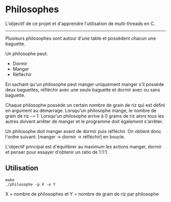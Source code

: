 Philosophes
===========

L'objectif de ce projet et d'apprendre l'utilisation de multi-threads en C.

---

Plusieurs philosophes sont autour d'une table et possèdent chacun une baguette. 

Un philosophe peut: 
- Dormir
- Manger								
- Réfléchir
										
En sachant qu'un philosophe peut manger uniquement manger s'il possède deux baguettes, réfléchir avec une seule baguette et dormir avec ou sans baguette.

Chaque philosophe possède un certain nombre de grain de riz qui est défini en argument au démarrage. Lorsqu'un philosophe mange, le nombre de grain de riz -= 1. Lorsqu'un philosophe arrive à 0 grains de riz alors tous les autres doivent arrêter de manger et le programme doit également s'arrêter.

Un philosophe doit manger avant de dormir puis réfléchir. 
On obtient donc l'ordre suivant: [manger -> dormir -> réfléchir] en boucle.

L'objectif principal est d'équilibrer au maximum les actions manger, dormir et penser pour essayer d'obtenir un ratio de 1:1:1.

Utilisation
-----------

```
make
./philosophe -p X -e Y
```
X = nombre de philosophes et Y = nombre de grain de riz par philosophe

